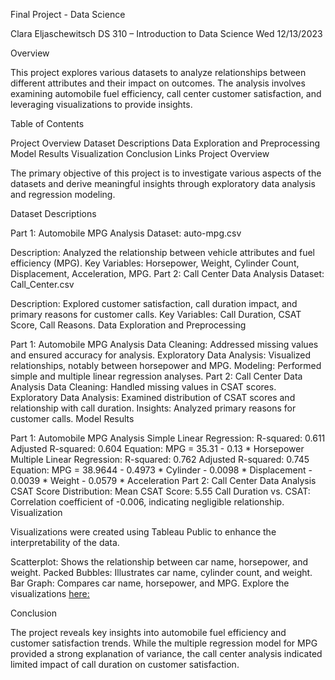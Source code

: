 Final Project - Data Science

Clara Eljaschewitsch
DS 310 – Introduction to Data Science
Wed 12/13/2023

Overview

This project explores various datasets to analyze relationships between different attributes and their impact on outcomes. The analysis involves examining automobile fuel efficiency, call center customer satisfaction, and leveraging visualizations to provide insights.

Table of Contents

Project Overview
Dataset Descriptions
Data Exploration and Preprocessing
Model Results
Visualization
Conclusion
Links
Project Overview

The primary objective of this project is to investigate various aspects of the datasets and derive meaningful insights through exploratory data analysis and regression modeling.

Dataset Descriptions

Part 1: Automobile MPG Analysis
Dataset: auto-mpg.csv

Description: Analyzed the relationship between vehicle attributes and fuel efficiency (MPG).
Key Variables: Horsepower, Weight, Cylinder Count, Displacement, Acceleration, MPG.
Part 2: Call Center Data Analysis
Dataset: Call_Center.csv

Description: Explored customer satisfaction, call duration impact, and primary reasons for customer calls.
Key Variables: Call Duration, CSAT Score, Call Reasons.
Data Exploration and Preprocessing

Part 1: Automobile MPG Analysis
Data Cleaning: Addressed missing values and ensured accuracy for analysis.
Exploratory Data Analysis: Visualized relationships, notably between horsepower and MPG.
Modeling: Performed simple and multiple linear regression analyses.
Part 2: Call Center Data Analysis
Data Cleaning: Handled missing values in CSAT scores.
Exploratory Data Analysis: Examined distribution of CSAT scores and relationship with call duration.
Insights: Analyzed primary reasons for customer calls.
Model Results

Part 1: Automobile MPG Analysis
Simple Linear Regression:
R-squared: 0.611
Adjusted R-squared: 0.604
Equation: MPG = 35.31 - 0.13 * Horsepower
Multiple Linear Regression:
R-squared: 0.762
Adjusted R-squared: 0.745
Equation: MPG = 38.9644 - 0.4973 * Cylinder - 0.0098 * Displacement - 0.0039 * Weight - 0.0579 * Acceleration
Part 2: Call Center Data Analysis
CSAT Score Distribution: Mean CSAT Score: 5.55
Call Duration vs. CSAT: Correlation coefficient of -0.006, indicating negligible relationship.
Visualization

Visualizations were created using Tableau Public to enhance the interpretability of the data.

Scatterplot: Shows the relationship between car name, horsepower, and weight.
Packed Bubbles: Illustrates car name, cylinder count, and weight.
Bar Graph: Compares car name, horsepower, and MPG.
Explore the visualizations [here:](https://public.tableau.com/views/Final_Project_17022405943780/Dashboard1?:language=en-US&publish=yes&:display_count=n&:origin=viz_share_link)

Conclusion

The project reveals key insights into automobile fuel efficiency and customer satisfaction trends. While the multiple regression model for MPG provided a strong explanation of variance, the call center analysis indicated limited impact of call duration on customer satisfaction.

